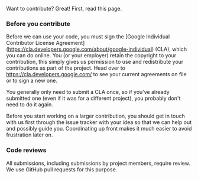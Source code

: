 Want to contribute? Great! First, read this page.

### Before you contribute
Before we can use your code, you must sign the
[Google Individual Contributor License Agreement]
(https://cla.developers.google.com/about/google-individual)
(CLA), which you can do online.
You (or your employer) retain the copyright to your contribution, this simply
gives us permission to use and redistribute your contributions as part of the
project. Head over to https://cla.developers.google.com/ to see your current
agreements on file or to sign a new one.

You generally only need to submit a CLA once, so if you've already submitted
one (even if it was for a different project), you probably don't need to do it
again.

Before you start working on a larger contribution, you should get in touch with
us first through the issue tracker with your idea so that we can help out and
possibly guide you. Coordinating up front makes it much easier to avoid
frustration later on.


### Code reviews

All submissions, including submissions by project members, require review. We
use GitHub pull requests for this purpose.
